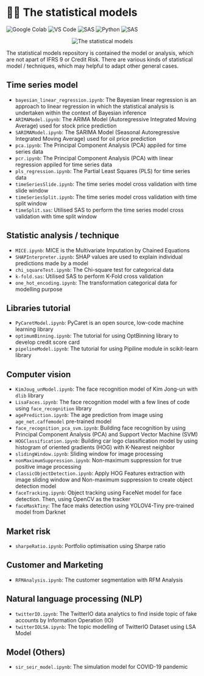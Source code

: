 # ✍🏻 The statistical models

![Google Colab](https://img.shields.io/badge/Editor-Google%20Colab-brightgreen)
![VS Code](https://img.shields.io/badge/Editor-VS%20Code-brightgreen)
![SAS](https://img.shields.io/badge/Editor-SAS-brightgreen)
![Python](https://img.shields.io/badge/Code-Python-blue)
![SAS](https://img.shields.io/badge/Code-SAS-blue)

<p align="center">
  <img src="https://research.phoenix.edu/sites/default/files/blogpost/images/statistical-analysis-hero.jpg" alt="The statistical models"/>
</p>

The statistical models repository is contained the model or analysis, which are not apart of IFRS 9 or Credit Risk. There are various kinds of statistical model / techniques, which may helpful to adapt other general cases.

## Time series model
* `bayesian_linear_regression.ipynb`: The Bayesian linear regression is an approach to linear regression in which the statistical analysis is undertaken within the context of Bayesian inference
* `ARIMAModel.ipynb`: The ARIMA Model (Autoregressive Integrated Moving Average) used for stock price prediction
* `SARIMAModel.ipynb`: The SARIMA Model (Seasonal Autoregressive Integrated Moving Average) used for oil price prediction
* `pca.ipynb`: The Principal Component Analysis (PCA) appiled for time series data
* `pcr.ipynb`: The Principal Component Analysis (PCA) with linear regression appiled for time series data
* `pls_regression.ipynb`: The Partial Least Squares (PLS) for time series data
* `timeSeriesSlide.ipynb`: The time series model cross validation with time slide window
* `timeSeriesSplit.ipynb`: The time series model cross validation with time split window
* `timeSplit.sas`: Utilised SAS to perform the time series model cross validation with time split window

## Statistic analysis / technique
* `MICE.ipynb`: MICE is the Multivariate Imputation by Chained Equations
* `SHAPInterpreter.ipynb`: SHAP values are used to explain individual predictions made by a model
* `chi_squareTest.ipynb`: The Chi-square test for categorical data
* `k-fold.sas`: Utilised SAS to perform K-Fold cross validation
* `one_hot_encoding.ipynb`: The transformation categorical data for modelling purpose

## Libraries tutorial
* `PyCaretModel.ipynb`: PyCaret is an open source, low-code machine learning library
* `optimumBinning.ipynb`: The tutorial for using OptBinning library to develop credit score card
* `pipelineModel.ipynb`: The tutorial for using Pipiline module in scikit-learn library

## Computer vision
* `KimJoug_unModel.ipynb`: The face recognition model of Kim Jong-un with `dlib` library
* `LisaFaces.ipynb`: The face recognition model with a few lines of code using `face_recognition` library
* `agePrediction.ipynb`: The age prediction from image using `age_net.caffemodel` pre-trained model
* `face_recognition_pca_svm.ipynb`: Building face recognition by using Principal Component Analysis (PCA) and Support Vector Machine (SVM)
* `HOGClassification.ipynb`: Building car logo classification model by using histogram of oriented gradients (HOG) with K-Nearest neighbor
* `slidingWindow.ipynb`: Sliding window for image processing
* `nonMaximumSuppression.ipynb`: Non-maximum suppression for true positive image processing
* `classicObjectDetection.ipynb`: Apply HOG Features extraction with image sliding window and Non-maximum suppression to create object detection model
* `faceTracking.ipynb`: Object tracking using FaceNet model for face detection. Then, using OpenCV as the tracker
* `faceMaskTiny`: The face maks detection using YOLOV4-Tiny pre-trained model from Darknet

## Market risk
* `sharpeRatio.ipynb`: Portfolio optimisation using Sharpe ratio

## Customer and Marketing
* `RFMAnalysis.ipynb`: The customer segmentation with RFM Analysis

## Natural language processing (NLP)
* `twitterIO.ipynb`: The TwitterIO data analytics to find inside topic of fake accounts by Information Operation (IO)
* `twitterIOLSA.ipynb`: The topic modelling of TwitterIO Dataset using LSA Model

## Model (Others)
* `sir_seir_model.ipynb`: The simulation model for COVID-19 pandemic
